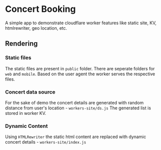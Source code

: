 # Concert Booking

A simple app to demonstrate cloudflare worker features like static site, KV, htmlrewriter, geo location, etc.

## Rendering

### Static files

The static files are present in `public` folder. There are seperate folders for `web` and `mobile`. Based on the user agent the worker serves the respective files.

### Concert data source

For the sake of demo the concert details are generated with random distance from user's location - `workers-site/ds.js` The generated list is stored in worker KV.

### Dynamic Content

Using `HTMLRewriter` the static html content are replaced with dynamic concert details - `workers-site/index.js`